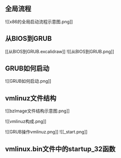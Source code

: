 ## 全局流程
![[x86的全局启动流程示意图.png]]
## 从BIOS到GRUB
[[从BIOS到GRUB.excalidraw]]
![[从BIOS到GRUB.png]]
## GRUB如何启动
![[GRUB如何启动.png]]
## vmlinuz文件结构
![[bzImage文件结构示意图.png]]

![[vmlinuz构成.png]]

![[GRUB操作vmlinuz.png]]
![[_start.png]]

## vmlinux.bin文件中的startup_32函数
